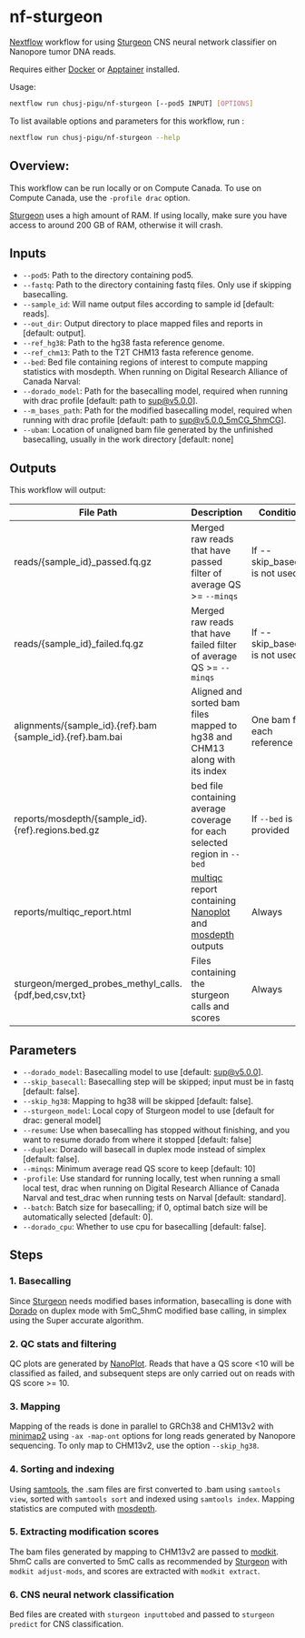 # nf-sturgeon

[Nextflow] workflow for using [Sturgeon] CNS neural network classifier on Nanopore tumor DNA reads.

Requires either [Docker] or [Apptainer] installed.

Usage:

```sh
nextflow run chusj-pigu/nf-sturgeon [--pod5 INPUT] [OPTIONS]
```

To list available options and parameters for this workflow, run :

``` sh
nextflow run chusj-pigu/nf-sturgeon --help
```

## Overview:

This workflow can be run locally or on Compute Canada. To use on Compute Canada, use the `-profile drac` option.

[Sturgeon] uses a high amount of RAM. If using locally, make sure you have access to around 200 GB of RAM, otherwise it will crash.

## Inputs

- `--pod5`: Path to the directory containing pod5.
- `--fastq`: Path to the directory containing fastq files. Only use if skipping basecalling.
- `--sample_id`: Will name output files according to sample id [default: reads].
- `--out_dir`: Output directory to place mapped files and reports in [default: output].
- `--ref_hg38`: Path to the hg38 fasta reference genome.
- `--ref_chm13`: Path to the T2T CHM13 fasta reference genome.
- `--bed`: Bed file containing regions of interest to compute mapping statistics with mosdepth.
When running on Digital Research Alliance of Canada Narval:
- `--dorado_model`: Path for the basecalling model, required when running with drac profile [default: path to sup@v5.0.0].
- `--m_bases_path`: Path for the modified basecalling model, required when running with drac profile [default: path to sup@v5.0.0_5mCG_5hmCG].
- `--ubam`: Location of unaligned bam file generated by the unfinished basecalling, usually in the work directory [default: none]

## Outputs

This workflow will output:

| File Path             | Description | Condition        |
| --------------------- | ----------- | ---------------- |
| reads/{sample_id}_passed.fq.gz | Merged raw reads that have passed filter of average QS >= `--minqs` | If --skip_basecall is not used |
| reads/{sample_id}_failed.fq.gz | Merged raw reads that have failed filter of average QS >= `--minqs` | If --skip_basecall is not used |
| alignments/{sample_id}.{ref}.bam<br>{sample_id}.{ref}.bam.bai | Aligned and sorted bam files mapped to hg38 and CHM13 along with its index | One bam for each reference |
| reports/mosdepth/{sample_id}.{ref}.regions.bed.gz | bed file containing average coverage for each selected region in `--bed` | If `--bed` is provided |
| reports/multiqc_report.html | [multiqc] report containing [Nanoplot] and [mosdepth] outputs | Always |
| sturgeon/merged_probes_methyl_calls.{pdf,bed,csv,txt} | Files containing the sturgeon calls and scores | Always

## Parameters

- `--dorado_model`: Basecalling model to use [default: sup@v5.0.0].
- `--skip_basecall`: Basecalling step will be skipped; input must be in fastq [default: false].
- `--skip_hg38`: Mapping to hg38 will be skipped [default: false].
- `--sturgeon_model`: Local copy of Sturgeon model to use [default for drac: general model]
- `--resume`: Use when basecalling has stopped without finishing, and you want to resume dorado from where it stopped [default: false]
- `--duplex`: Dorado will basecall in duplex mode instead of simplex [default: false].
- `--minqs`: Minimum average read QS score to keep [default: 10]
- `-profile`: Use standard for running locally, test when running a small local test, drac when running on Digital Research Alliance of Canada Narval and test_drac when running tests on Narval [default: standard].
- `--batch`: Batch size for basecalling; if 0, optimal batch size will be automatically selected [default: 0].
- `--dorado_cpu`: Whether to use cpu for basecalling [default: false].

## Steps

### 1. Basecalling

Since [Sturgeon] needs modified bases information, basecalling is done with [Dorado] on duplex mode with 5mC_5hmC modified base calling, in simplex using the Super accurate algorithm.

### 2. QC stats and filtering

QC plots are generated by [NanoPlot]. Reads that have a QS score <10 will be classified as failed, and subsequent steps are only carried out on reads with QS score >= 10.

### 3. Mapping

Mapping of the reads is done in parallel to GRCh38 and CHM13v2 with [minimap2] using `-ax -map-ont` options for long reads generated by Nanopore sequencing. To only map to CHM13v2, use the option `--skip_hg38`.

### 4. Sorting and indexing

Using [samtools], the .sam files are first converted to .bam using `samtools view`, sorted with `samtools sort` and indexed using `samtools index`. Mapping statistics are computed with [mosdepth].

### 5. Extracting modification scores

The bam files generated by mapping to CHM13v2 are passed to [modkit]. 5hmC calls are converted to 5mC calls as recommended by [Sturgeon] with `modkit adjust-mods`, and scores are extracted with `modkit extract`.

### 6. CNS neural network classification

Bed files are created with `sturgeon inputtobed` and passed to `sturgeon predict` for CNS classification.

[Docker]: https://www.docker.com
[Apptainer]: https://apptainer.org
[Nextflow]: https://www.nextflow.io/docs/latest/index.html
[Dorado]: https://github.com/nanoporetech/dorado
[minimap2]: https://lh3.github.io/minimap2/minimap2.html
[samtools]: http://www.htslib.org
[multiqc]: https://multiqc.info
[mosdepth]: https://github.com/brentp/mosdepth
[NanoPlot]: https://github.com/wdecoster/NanoPlot
[modkit]: https://github.com/nanoporetech/modkit
[Sturgeon]: https://github.com/marcpaga/sturgeon
